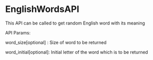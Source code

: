 # EnglishWordsAPI
This API can be called to get random English word with its meaning


API Params:

word_size[optional] : Size of word to be returned 


word_initial[optional]: Initial letter of the word which is to be returned 
